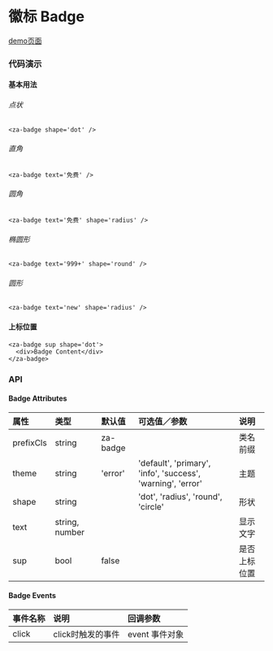 # 徽标 Badge

[demo页面](https://zhongantecheng.github.io/zarm-vue/#/badge)

### 代码演示

#### 基本用法

###### 点状
```vue
<za-badge shape='dot' />
```

###### 直角
```vue
<za-badge text='免费' />
```

###### 圆角
```vue
<za-badge text='免费' shape='radius' />
```

###### 椭圆形
```vue
<za-badge text='999+' shape='round' />
```

###### 圆形
```vue
<za-badge text='new' shape='radius' />
```

#### 上标位置
```vue
<za-badge sup shape='dot'>
  <div>Badge Content</div>
</za-badge>
```


### API

#### Badge Attributes

| 属性 | 类型 | 默认值 | 可选值／参数 | 说明 |
| :--- | :--- | :--- | :--- | :--- |
| prefixCls | string | za-badge | | 类名前缀 |
| theme | string | 'error' | 'default', 'primary', 'info', 'success', 'warning', 'error' | 主题 |
| shape | string | | 'dot', 'radius', 'round', 'circle' | 形状 |
| text | string, number | | | 显示文字 |
| sup | bool | false | | 是否上标位置 |

#### Badge Events
| 事件名称 | 说明 | 回调参数 |
| :--- | :--- | :--- |
| click | click时触发的事件 | event 事件对象 |
